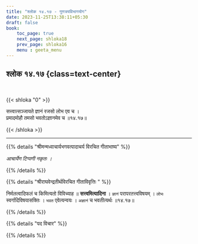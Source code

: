 ```yaml
---
title: "श्लोक १४.१७ - गुणत्रयविभागयोग"
date: 2023-11-25T13:38:11+05:30
draft: false
book:
    toc_page: true
    next_page: shloka18
    prev_page: shloka16
    menu : geeta_menu
---
```




## श्लोक १४.१७ {class=text-center}

<br/>

{{< shloka  "0"  >}}

सत्त्वात्सञ्जायते ज्ञानं रजसो लोभ एव च ।   
प्रमादमोहौ तमसो भवतोऽज्ञानमेव च ॥१४.१७॥

{{< /shloka >}}

---


{{% details "श्रीमन्मध्वाचार्यभगवत्पादाचर्य विरचित  गीताभाष्य" %}}

*आचार्येण टिप्पणी नकृतः ।*

{{% /details %}}



{{% details "श्रीराघवेन्द्रतीर्थविरचित गीताविवृत्तिः " %}}

निर्मलत्वादिफलं च किमित्यतो विविच्याह ॥ **सत्त्वमित्यादिना** । 
`ज्ञानं` परापरतत्त्वविषयम्‌ । `लोभः` स्वर्गादिविषयासक्तिः । 
`भवत` एवेत्यन्वयः । `अज्ञानं` च भवतीत्यर्थः ॥१४.१७॥

{{% /details %}}



{{% details "पद विचार" %}}


{{% /details %}}
